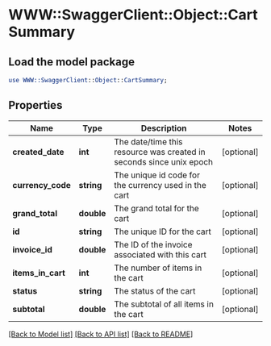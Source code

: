# WWW::SwaggerClient::Object::CartSummary

## Load the model package
```perl
use WWW::SwaggerClient::Object::CartSummary;
```

## Properties
Name | Type | Description | Notes
------------ | ------------- | ------------- | -------------
**created_date** | **int** | The date/time this resource was created in seconds since unix epoch | [optional] 
**currency_code** | **string** | The unique id code for the currency used in the cart | [optional] 
**grand_total** | **double** | The grand total for the cart | [optional] 
**id** | **string** | The unique ID for the cart | [optional] 
**invoice_id** | **double** | The ID of the invoice associated with this cart | [optional] 
**items_in_cart** | **int** | The number of items in the cart | [optional] 
**status** | **string** | The status of the cart | [optional] 
**subtotal** | **double** | The subtotal of all items in the cart | [optional] 

[[Back to Model list]](../README.md#documentation-for-models) [[Back to API list]](../README.md#documentation-for-api-endpoints) [[Back to README]](../README.md)


